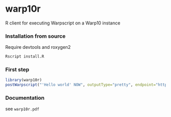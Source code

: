 # warp10r #

R client for executing Warpscript on a Warp10 instance

### Installation from source ###

Require devtools and roxygen2

```bash
Rscript install.R
```

### First step ###

```R
library(warp10r)
postWarpscript("'Hello world' NOW", outputType="pretty", endpoint="http://localhost:8080/api/v0/exec")
```

### Documentation ###

see `warp10r.pdf`
